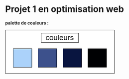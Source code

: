 # Projet 1 en optimisation web

**palette de couleurs :**

![Palette de couleurs](medias/images/couleurs_projet_1.png)
